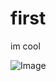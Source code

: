 # first
im cool

![Image](https://github.com/user-attachments/assets/e03384f0-76b2-4b1a-9c8f-be11719f3b4e)

